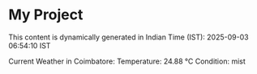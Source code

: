 # My Project

This content is dynamically generated in Indian Time (IST): 2025-09-03 06:54:10 IST


Current Weather in Coimbatore:
Temperature: 24.88 °C
Condition: mist
